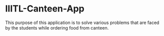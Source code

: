 # IIITL-Canteen-App

This purpose of this application is to solve various problems that are faced by the students while ordering food from canteen.
